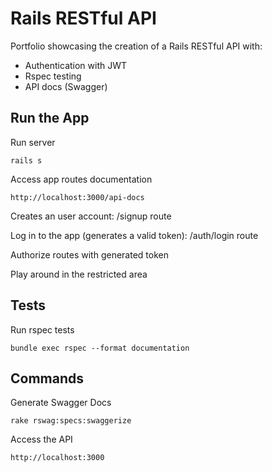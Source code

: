 # Rails RESTful API

Portfolio showcasing the creation of a Rails RESTful API with:

* Authentication with JWT
* Rspec testing
* API docs (Swagger)

## Run the App

Run server

    rails s

Access app routes documentation

    http://localhost:3000/api-docs

Creates an user account: /signup route

Log in to the app (generates a valid token): /auth/login route

Authorize routes with generated token

Play around in the restricted area

## Tests

Run rspec tests

    bundle exec rspec --format documentation

## Commands

Generate Swagger Docs

    rake rswag:specs:swaggerize

Access the API

    http://localhost:3000


    
